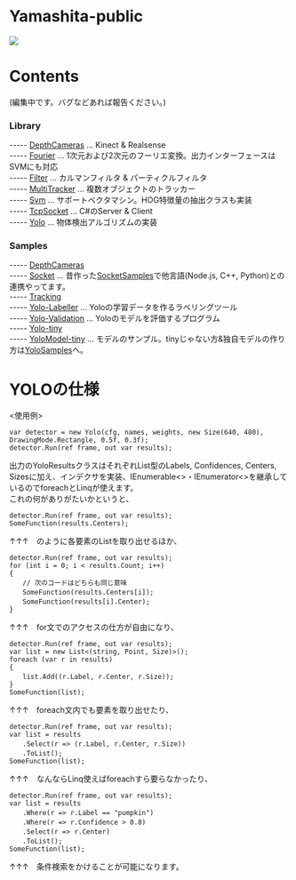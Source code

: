 # Yamashita-public 

[![](https://img.youtube.com/vi/Ov_aY8wiDdg/0.jpg)](https://www.youtube.com/watch?v=Ov_aY8wiDdg)

# Contents
(編集中です。バグなどあれば報告ください。)  

### Library
----- [DepthCameras](/Yamashita/DepthCameras) ... Kinect & Realsense  
----- [Fourier](/Yamashita/Fourier) ... 1次元および2次元のフーリエ変換。出力インターフェースはSVMにも対応  
----- [Filter](/Yamashita/Filter) ... カルマンフィルタ & パーティクルフィルタ  
----- [MultiTracker](/Yamashita/MultiTracker) ... 複数オブジェクトのトラッカー  
----- [Svm](/Yamashita/Svm) ... サポートベクタマシン。HOG特徴量の抽出クラスも実装  
----- [TcpSocket](/Yamashita/TcpSocket) ... C#のServer & Client  
----- [Yolo](/Yamashita/Yolo) ... 物体検出アルゴリズムの実装  

### Samples
----- [DepthCameras](/Samples/Samples.DepthCameras)  
----- [Socket](/Samples/Samples.Socket) ... 昔作った[SocketSamples](https://github.com/husty530/SocketSamples)で他言語(Node.js, C++, Python)との連携やってます。  
----- [Tracking](/Samples/Samples.Tracking)  
----- [Yolo-Labeller](/Samples/Samples.Yolo-Labeller) ... Yoloの学習データを作るラベリングツール  
----- [Yolo-Validation](/Samples/Samples.Yolo-Validation) ... Yoloのモデルを評価するプログラム  
----- [Yolo-tiny](/Samples/Samples.Yolo-tiny)  
----- [YoloModel-tiny](/Samples/YoloModel-tiny) ... モデルのサンプル。tinyじゃない方&独自モデルの作り方は[YoloSamples](https://github.com/husty530/YoloSamples)へ。  

# YOLOの仕様
<使用例>  
```
var detector = new Yolo(cfg, names, weights, new Size(640, 480), DrawingMode.Rectangle, 0.5f, 0.3f);  
detector.Run(ref frame, out var results);  
```  
  
出力のYoloResultsクラスはそれぞれList型のLabels, Confidences, Centers, Sizesに加え、インデクサを実装、IEnumerable<>・IEnumerator<>を継承しているのでforeachとLinqが使えます。  
これの何がありがたいかというと、  
  
```
detector.Run(ref frame, out var results);  
SomeFunction(results.Centers);  
```
↑↑↑　のように各要素のListを取り出せるほか、  
  
```  
detector.Run(ref frame, out var results);  
for (int i = 0; i < results.Count; i++)  
{  
　　// 次のコードはどちらも同じ意味  
　　SomeFunction(results.Centers[i]);  
　　SomeFunction(results[i].Center);  
}  
```  
↑↑↑　for文でのアクセスの仕方が自由になり、  
```  
detector.Run(ref frame, out var results);  
var list = new List<(string, Point, Size)>();  
foreach (var r in results)  
{  
　　list.Add((r.Label, r.Center, r.Size));  
}  
SomeFunction(list);  
```  
↑↑↑　foreach文内でも要素を取り出せたり、  
  
```  
detector.Run(ref frame, out var results);
var list = results  
　　.Select(r => (r.Label, r.Center, r.Size))  
　　.ToList();  
SomeFunction(list);  
``` 
↑↑↑　なんならLinq使えばforeachすら要らなかったり、  
  
```
detector.Run(ref frame, out var results);  
var list = results  
　　.Where(r => r.Label == "pumpkin")  
　　.Where(r => r.Confidence > 0.8)
　　.Select(r => r.Center)  
　　.ToList();  
SomeFunction(list);  
```  
↑↑↑　条件検索をかけることが可能になります。  
